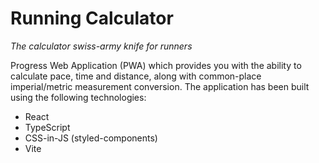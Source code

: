 # Running Calculator

_The calculator swiss-army knife for runners_

Progress Web Application (PWA) which provides you with the ability to calculate pace, time and distance, along with common-place imperial/metric measurement conversion.
The application has been built using the following technologies:

- React
- TypeScript
- CSS-in-JS (styled-components)
- Vite
